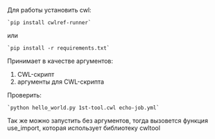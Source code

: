 Для работы уcтановить cwl:

    `pip install cwlref-runner`
    
или
 
    `pip install -r requirements.txt`


Принимает в качестве аргументов:
1. CWL-скрипт
2. аргументы для CWL-скрипта

Проверить: 

    `python hello_world.py 1st-tool.cwl echo-job.yml`

Так же можно запустить без аргументов, тогда вызовется функция use_import, которая использует библиотеку cwltool
